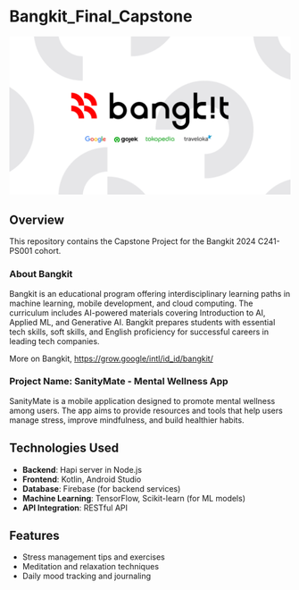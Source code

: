 # Bangkit_Final_Capstone

![Bangkit](Cloud_Computing/img/bangkit-background.png)

## Overview

This repository contains the Capstone Project for the Bangkit 2024 C241-PS001 cohort.

### About Bangkit

Bangkit is an educational program offering interdisciplinary learning paths in machine learning, mobile development, and cloud computing. The curriculum includes AI-powered materials covering Introduction to AI, Applied ML, and Generative AI. Bangkit prepares students with essential tech skills, soft skills, and English proficiency for successful careers in leading tech companies.

More on Bangkit, https://grow.google/intl/id_id/bangkit/

### Project Name: SanityMate - Mental Wellness App

SanityMate is a mobile application designed to promote mental wellness among users. The app aims to provide resources and tools that help users manage stress, improve mindfulness, and build healthier habits.

## Technologies Used

- **Backend**: Hapi server in Node.js
- **Frontend**: Kotlin, Android Studio
- **Database**: Firebase (for backend services)
- **Machine Learning**: TensorFlow, Scikit-learn (for ML models)
- **API Integration**: RESTful API

## Features

- Stress management tips and exercises
- Meditation and relaxation techniques
- Daily mood tracking and journaling
